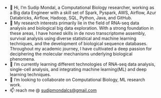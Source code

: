 - 👋 Hi, I’m Sudip Mondal, a Computational Biology researcher, working as a Big data Engineer with a skill set of Spark, Pyspark, AWS, Airflow, Azur Databricks, Airflow, Hadoop, SQL, Python, Java, and GitHub.
- 👀 My research interests primarily lie in the field of RNA-seq data analysis and biological big data exploration. With a strong foundation in these areas, I have honed skills in de novo transcriptome assembly, survival analysis using diverse statistical and machine learning techniques, and the development of biological sequence databases. Throughout my academic journey, I have cultivated a deep passion for deciphering the molecular mechanisms underlying biological phenomena.
- 🌱 I’m currently learning different technologies of RNA-seq data analysis, single-cell analysis, and integrating machine learning(ML) and deep learning techniques.
- 💞️ I’m looking to collaborate on Computational Biology, ML research work.
- 📫 reach me @ sudipmondalcs@gmail.com

<!---
sudipmondalcse/sudipmondalcse is a ✨ special ✨ repository because its `README.md` (this file) appears on your GitHub profile.
You can click the Preview link to take a look at your changes.
--->
